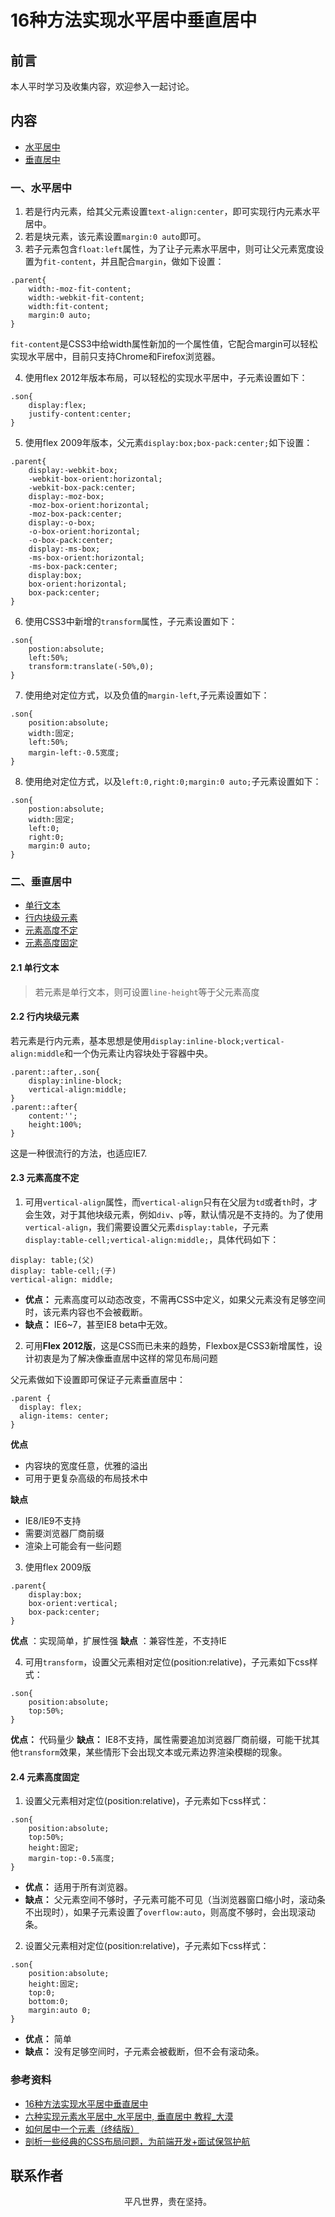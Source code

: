 # 16种方法实现水平居中垂直居中

## 前言

本人平时学习及收集内容，欢迎参入一起讨论。

## 内容

- [水平居中](#一、水平居中)
- [垂直居中](#二、垂直居中)

### 一、水平居中

1. 若是行内元素，给其父元素设置`text-align:center`，即可实现行内元素水平居中。
2. 若是块元素，该元素设置`margin:0 auto`即可。
3. 若子元素包含`float:left`属性，为了让子元素水平居中，则可让父元素宽度设置为`fit-content`，并且配合`margin`，做如下设置：

```
.parent{
    width:-moz-fit-content;
    width:-webkit-fit-content;
    width:fit-content;
    margin:0 auto;
}
```

`fit-content`是CSS3中给width属性新加的一个属性值，它配合margin可以轻松实现水平居中，目前只支持Chrome和Firefox浏览器。

4. 使用flex 2012年版本布局，可以轻松的实现水平居中，子元素设置如下：

```
.son{
    display:flex;
    justify-content:center;
}
```

5. 使用flex 2009年版本，父元素`display:box;box-pack:center;`如下设置：

```
.parent{
    display:-webkit-box;
    -webkit-box-orient:horizontal;
    -webkit-box-pack:center;
    display:-moz-box;
    -moz-box-orient:horizontal;
    -moz-box-pack:center;
    display:-o-box;
    -o-box-orient:horizontal;
    -o-box-pack:center;
    display:-ms-box;
    -ms-box-orient:horizontal;
    -ms-box-pack:center;
    display:box;
    box-orient:horizontal;
    box-pack:center;
}
```

6. 使用CSS3中新增的`transform`属性，子元素设置如下：

```
.son{
    postion:absolute;
    left:50%;
    transform:translate(-50%,0);
}
```

7. 使用绝对定位方式，以及负值的`margin-left`,子元素设置如下：

```
.son{
    position:absolute;
    width:固定;
    left:50%;
    margin-left:-0.5宽度;
}
```

8. 使用绝对定位方式，以及`left:0,right:0;margin:0 auto;`子元素设置如下：

```
.son{
    postion:absolute;
    width:固定;
    left:0;
    right:0;
    margin:0 auto;
}
```

### 二、垂直居中

- [单行文本](#_2-1-单行文本)
- [行内块级元素](#_2-2-行内块级元素)
- [元素高度不定](#_2-3-元素高度不定)
- [元素高度固定](#_2-4-元素高度固定)

#### 2.1 单行文本

> 若元素是单行文本，则可设置`line-height`等于父元素高度

#### 2.2 行内块级元素

若元素是行内元素，基本思想是使用`display:inline-block;vertical-align:middle`和一个伪元素让内容块处于容器中央。

```
.parent::after,.son{
    display:inline-block;
    vertical-align:middle;
}
.parent::after{
    content:'';
    height:100%;
}
```

这是一种很流行的方法，也适应IE7.

#### 2.3 元素高度不定

1. 可用`vertical-align`属性，而`vertical-align`只有在父层为`td`或者`th`时，才会生效，对于其他块级元素，例如`div`、`p`等，默认情况是不支持的。为了使用`vertical-align`，我们需要设置父元素`display:table`，子元素`display:table-cell;vertical-align:middle;`，具体代码如下：

```
display: table;(父)
display: table-cell;(子)
vertical-align: middle;
```

- **优点：** 元素高度可以动态改变，不需再CSS中定义，如果父元素没有足够空间时，该元素内容也不会被截断。
- **缺点：** IE6~7，甚至IE8 beta中无效。

2. 可用**Flex 2012版**，这是CSS而已未来的趋势，Flexbox是CSS3新增属性，设计初衷是为了解决像垂直居中这样的常见布局问题

父元素做如下设置即可保证子元素垂直居中：

```
.parent {
  display: flex;
  align-items: center;
}
```

**优点**

- 内容块的宽度任意，优雅的溢出
- 可用于更复杂高级的布局技术中

**缺点**

- IE8/IE9不支持
- 需要浏览器厂商前缀
- 渲染上可能会有一些问题

3. 使用flex 2009版

```
.parent{
    display:box;
    box-orient:vertical;
    box-pack:center;
}
```

**优点** ：实现简单，扩展性强
**缺点** ：兼容性差，不支持IE

4. 可用`transform`，设置父元素相对定位(position:relative)，子元素如下css样式：

```
.son{
    position:absolute;
    top:50%;
}
```

**优点：** 代码量少
**缺点：** IE8不支持，属性需要追加浏览器厂商前缀，可能干扰其他`transform`效果，某些情形下会出现文本或元素边界渲染模糊的现象。

#### 2.4 元素高度固定

1. 设置父元素相对定位(position:relative)，子元素如下css样式：

```
.son{
    position:absolute;
    top:50%;
    height:固定;
    margin-top:-0.5高度;
}
```

- **优点：** 适用于所有浏览器。
- **缺点：** 父元素空间不够时，子元素可能不可见（当浏览器窗口缩小时，滚动条不出现时），如果子元素设置了`overflow:auto`，则高度不够时，会出现滚动条。

2. 设置父元素相对定位(position:relative)，子元素如下css样式：

```
.son{
    position:absolute;
    height:固定;
    top:0;
    bottom:0;
    margin:auto 0;
}
```

- **优点：** 简单
- **缺点：** 没有足够空间时，子元素会被截断，但不会有滚动条。

### 参考资料

- [16种方法实现水平居中垂直居中](https://juejin.im/post/58f818bbb123db006233ab2a)
- [六种实现元素水平居中_水平居中, 垂直居中 教程_大漠](https://www.w3cplus.com/css/elements-horizontally-center-with-css.html)
- [如何居中一个元素（终结版）](https://github.com/ljianshu/Blog/issues/29)
- [剖析一些经典的CSS布局问题，为前端开发+面试保驾护航](https://mp.weixin.qq.com/s/IgHNVEvK92TW2WZnWn_2BQ)

## 联系作者

<div align="center">
    <p>
        平凡世界，贵在坚持。
    </p>
    <img :src="$withBase('/about/contact.png')" />
</div>